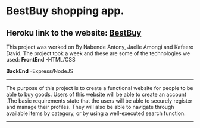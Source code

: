 # BestBuy shopping app.
## Heroku link to the website: [BestBuy](https://bestbuy-outboxedu.herokuapp.com/)

This project was worked on By Nabende Antony, Jaelle Amongi and Kafeero David.
The project took a week and these are some of the technologies we used:
**FrontEnd**
 -HTML/CSS
 
**BackEnd**
  -Express/NodeJS

---
The purpose of this project is to create a functional website for people to be able
to buy goods. Users of this website will be able to create an account .The basic
requirements state that the users will be able to securely register and manage
their profiles. They will also be able to navigate through available items by
category, or by using a well-executed search function.

---



